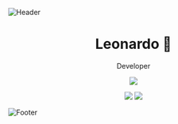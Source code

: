 ![Header](https://i.imgur.com/InS4dn0.png)
<h1 align="center">Leonardo 🌌</h1>
<p align="center">Developer</p>

<p align="center">
  <a href="https://it.linkedin.com/in/leonardo-tozzo/">
    <img src="https://img.shields.io/badge/LinkedIn-0077B5?style=for-the-badge&logo=linkedin&logoColor=white" />
  </a>
</p>

<p align="center">
  <img src="https://github-readme-stats.vercel.app/api?username=Icorebleidd&theme=radical&show_icons=true&hide_border=true&count_private=true" />
  <img src="https://github-readme-streak-stats.herokuapp.com/?user=Icorebleidd&theme=radical&hide_border=true" />
</p>

![Footer](https://i.imgur.com/ddjIa8X.png)
